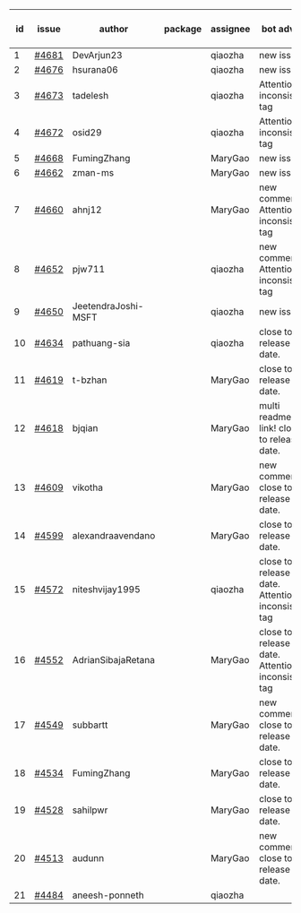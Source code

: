 | id | issue | author | package | assignee | bot advice | created date of issue | target release date | date from target |
| ------ | ------ | ------ | ------ | ------ | ------ | ------ | ------ | :-----: |
| 1 | [#4681](https://github.com/Azure/sdk-release-request/issues/4681) | DevArjun23 |  | qiaozha | new issue. | 10-24 | 11-24 |  |
| 2 | [#4676](https://github.com/Azure/sdk-release-request/issues/4676) | hsurana06 |  | qiaozha | new issue. | 10-23 | 11-24 |  |
| 3 | [#4673](https://github.com/Azure/sdk-release-request/issues/4673) | tadelesh |  | qiaozha | Attention to inconsistent tag | 10-23 | 11-24 |  |
| 4 | [#4672](https://github.com/Azure/sdk-release-request/issues/4672) | osid29 |  | qiaozha | Attention to inconsistent tag | 10-23 | 11-24 |  |
| 5 | [#4668](https://github.com/Azure/sdk-release-request/issues/4668) | FumingZhang |  | MaryGao | new issue. | 10-20 | 11-24 |  |
| 6 | [#4662](https://github.com/Azure/sdk-release-request/issues/4662) | zman-ms |  | MaryGao | new issue. | 10-18 | 11-24 |  |
| 7 | [#4660](https://github.com/Azure/sdk-release-request/issues/4660) | ahnj12 |  | MaryGao | new comment. Attention to inconsistent tag | 10-17 | 11-24 |  |
| 8 | [#4652](https://github.com/Azure/sdk-release-request/issues/4652) | pjw711 |  | qiaozha | new comment. Attention to inconsistent tag | 10-13 | 11-24 |  |
| 9 | [#4650](https://github.com/Azure/sdk-release-request/issues/4650) | JeetendraJoshi-MSFT |  | qiaozha | new issue. | 10-13 | 11-24 |  |
| 10 | [#4634](https://github.com/Azure/sdk-release-request/issues/4634) | pathuang-sia |  | qiaozha | close to release date.  | 10-12 | 10-27 | 1 |
| 11 | [#4619](https://github.com/Azure/sdk-release-request/issues/4619) | t-bzhan |  | MaryGao | close to release date.  | 10-08 | 10-27 | 1 |
| 12 | [#4618](https://github.com/Azure/sdk-release-request/issues/4618) | bjqian |  | MaryGao | multi readme link! close to release date.  | 10-07 | 10-27 | 1 |
| 13 | [#4609](https://github.com/Azure/sdk-release-request/issues/4609) | vikotha |  | MaryGao | new comment. close to release date.  | 10-06 | 10-27 | 1 |
| 14 | [#4599](https://github.com/Azure/sdk-release-request/issues/4599) | alexandraavendano |  | MaryGao | close to release date.  | 10-02 | 10-27 | 1 |
| 15 | [#4572](https://github.com/Azure/sdk-release-request/issues/4572) | niteshvijay1995 |  | qiaozha | close to release date.  Attention to inconsistent tag | 09-26 | 10-27 | 1 |
| 16 | [#4552](https://github.com/Azure/sdk-release-request/issues/4552) | AdrianSibajaRetana |  | MaryGao | close to release date.  Attention to inconsistent tag | 09-22 | 10-27 | 1 |
| 17 | [#4549](https://github.com/Azure/sdk-release-request/issues/4549) | subbartt |  | MaryGao | new comment. close to release date.  | 09-22 | 10-27 | 1 |
| 18 | [#4534](https://github.com/Azure/sdk-release-request/issues/4534) | FumingZhang |  | MaryGao | close to release date.  | 09-21 | 10-27 | 1 |
| 19 | [#4528](https://github.com/Azure/sdk-release-request/issues/4528) | sahilpwr |  | MaryGao | close to release date.  | 09-20 | 10-27 | 1 |
| 20 | [#4513](https://github.com/Azure/sdk-release-request/issues/4513) | audunn |  | MaryGao | new comment. close to release date.  | 09-08 | 10-27 | 1 |
| 21 | [#4484](https://github.com/Azure/sdk-release-request/issues/4484) | aneesh-ponneth |  | qiaozha |  | 08-31 | 09-22 |  |
